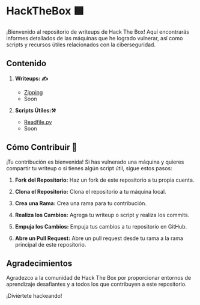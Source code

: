 # HackTheBox 🟩

¡Bienvenido al repositorio de writeups de Hack The Box! Aquí encontrarás informes detallados de las máquinas que he logrado vulnerar, así como scripts y recursos útiles relacionados con la ciberseguridad.

## Contenido

1. **Writeups: ✍️**
   - [Zipping](https://github.com/Kreitos13/HackTheBox/blob/main/Writeups/Zipping-AC.pdf)
   - Soon

2. **Scripts Útiles:⚒️**
   - [Readfile.py](https://github.com/Kreitos13/HackTheBox/blob/main/Scripts/readfile.py)
   - Soon

## Cómo Contribuir 🔗

¡Tu contribución es bienvenida! Si has vulnerado una máquina y quieres compartir tu writeup o si tienes algún script útil, sigue estos pasos:

1. **Fork del Repositorio:**
   Haz un fork de este repositorio a tu propia cuenta.

2. **Clona el Repositorio:**
   Clona el repositorio a tu máquina local.

3. **Crea una Rama:**
   Crea una rama para tu contribución.

4. **Realiza los Cambios:**
   Agrega tu writeup o script y realiza los commits.

5. **Empuja los Cambios:**
   Empuja tus cambios a tu repositorio en GitHub.

6. **Abre un Pull Request:**
   Abre un pull request desde tu rama a la rama principal de este repositorio.

## Agradecimientos

Agradezco a la comunidad de Hack The Box por proporcionar entornos de aprendizaje desafiantes y a todos los que contribuyen a este repositorio.

¡Diviértete hackeando!

